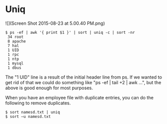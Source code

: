 # Uniq

![](Screen Shot 2015-08-23 at 5.00.40 PM.png)

```
$ ps -ef | awk '{ print $1 }' | sort | uniq -c | sort -nr
 34 root
 8 apache
 7 hal
 1 UID
 1 rpc
 1 ntp
 1 mysql
 1 dbus
```

The "1 UID" line is a result of the initial header line from ps. If we wanted to get rid of
that we could do something like "ps -ef | tail +2 | awk …", but the above is
good enough for most purposes.

When you have an employee file with duplicate entries, you can do the following to remove duplicates.
```
$ sort namesd.txt | uniq
$ sort –u namesd.txt
```
